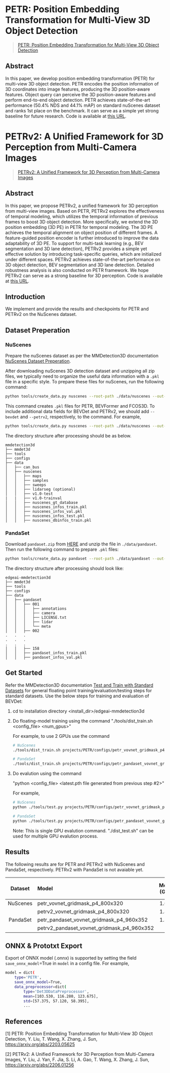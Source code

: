 # PETR: Position Embedding Transformation for Multi-View 3D Object Detection

> [PETR: Position Embedding Transformation for Multi-View 3D Object Detection](https://arxiv.org/abs/2203.05625)

<!-- [ALGORITHM] -->

## Abstract

In this paper, we develop position embedding transformation (PETR) for multi-view 3D object detection. PETR encodes the position information of 3D coordinates into image features, producing the 3D position-aware features. Object query can perceive the 3D position-aware features and perform end-to-end object detection. PETR achieves state-of-the-art performance (50.4% NDS and 44.1% mAP) on standard nuScenes dataset and ranks 1st place on the benchmark. It can serve as a simple yet strong baseline for future research. Code is available at [this URL](https://github.com/megvii-research/PETR).

# PETRv2: A Unified Framework for 3D Perception from Multi-Camera Images

> [PETRv2: A Unified Framework for 3D Perception from Multi-Camera Images](https://arxiv.org/abs/2206.01256)

<!-- [ALGORITHM] -->

## Abstract

In this paper, we propose PETRv2, a unified framework for 3D perception from multi-view images. Based on PETR, PETRv2 explores the effectiveness of temporal modeling, which utilizes the temporal information of previous frames to boost 3D object detection. More specifically, we extend the 3D position embedding (3D PE) in PETR for temporal modeling. The 3D PE achieves the temporal alignment on object position of different frames. A feature-guided position encoder is further introduced to improve the data adaptability of 3D PE. To support for multi-task learning (e.g., BEV segmentation and 3D lane detection), PETRv2 provides a simple yet effective solution by introducing task-specific queries, which are initialized under different spaces. PETRv2 achieves state-of-the-art performance on 3D object detection, BEV segmentation and 3D lane detection. Detailed robustness analysis is also conducted on PETR framework. We hope PETRv2 can serve as a strong baseline for 3D perception. Code is available at [this URL](https://github.com/megvii-research/PETR). 


## Introduction

We implement and provide the results and checkpoints for PETR and PETRv2 on the NuScenes dataset. <!--  The result can be found in [Object Detection Zoo](../../docs/det3d_modelzoo.md) -->

## Dataset Preperation

### NuScenes

Prepare the nuScenes dataset as per the MMDetection3D documentation [NuScenes Dataset Preperation](../../docs/en/advanced_guides/datasets/nuscenes.md). 

After downloading nuScenes 3D detection dataset and unzipping all zip files, we typically need to organize the useful data information with a `.pkl` file in a specific style.
To prepare these files for nuScenes, run the following command:

```bash
python tools/create_data.py nuscenes --root-path ./data/nuscenes --out-dir ./data/nuscenes --extra-tag nuscenes --canbus ./data
```

This command creates `.pkl` files for PETR, BEVFormer and FCOS3D. To include additional data fields for BEVDet and PETRv2, we should add `--bevdet` and `--petrv2`, respectively, to the command. For example,

```bash
python tools/create_data.py nuscenes --root-path ./data/nuscenes --out-dir ./data/nuscenes --extra-tag nuscenes --canbus ./data --bevdet --petrv2
```

The directory structure after processing should be as below.

```
mmdetection3d
├── mmdet3d
├── tools
├── configs
├── data
│   ├── can_bus
│   ├── nuscenes
│   │   ├── maps
│   │   ├── samples
│   │   ├── sweeps
│   │   ├── lidarseg (optional)
│   │   ├── v1.0-test
|   |   ├── v1.0-trainval
│   │   ├── nuscenes_gt_database
│   │   ├── nuscenes_infos_train.pkl
│   │   ├── nuscenes_infos_val.pkl
│   │   ├── nuscenes_infos_test.pkl
│   │   ├── nuscenes_dbinfos_train.pkl
```

### PandaSet

Download `pandaset.zip` from [HERE](https://huggingface.co/datasets/georghess/pandaset/tree/main) and unzip the file in `./data/pandaset`. Then run the following command to prepare `.pkl` files:

```bash
python tools/create_data.py pandaset --root-path ./data/pandaset --out-dir ./data/pandaset --extra-tag pandaset
```

The directory structure after processing should look like:

```
edgeai-mmdetection3d
├── mmdet3d
├── tools
├── configs
├── data
│   ├── pandaset
│   │   ├── 001
│   │   │   ├── annotations
│   │   │   ├── camera
│   │   │   ├── LICENSE.txt
│   │   │   ├── lidar
│   │   │   └── meta
│   │   ├── 002 
.   .   .
.   .   .
.   .   .
│   │   ├── 158
│   │   ├── pandaset_infos_train.pkl
│   │   ├── pandaset_infos_val.pkl
```

## Get Started

Refer the MMDetection3D documentation [Test and Train with Standard Datasets](../../docs/en/user_guides/train_test.md) for general floating point training/evaluation/testing steps for standard datasets. Use the below steps for training and evaluation of BEVDet:

1. cd to installation directory <install_dir>/edgeai-mmdetection3d

2. Do floating-model training using the command 
    "./tools/dist_train.sh <config_file> <num_gpus>"

    For example, to use 2 GPUs use the command
    ```bash
    # NuScenes
    ./tools/dist_train.sh projects/PETR/configs/petr_vovnet_gridmask_p4_800x320.py 2

    # PandaSet
    ./tools/dist_train.sh projects/PETR/configs/petr_pandaset_vovnet_gridmask_p4_960x352.py 2
    ```

3.  Do evalution using the command 

    "python <config_file> <latest.pth file generated from previous step #2>" 

    For example,

    ```bash
    # NuScenes
    python ./tools/test.py projects/PETR/configs/petr_vovnet_gridmask_p4_800x320.py ./work_dirs/petr_vovnet_gridmask_p4_800x320/epoch_24.pth

    # PandaSet
    python ./tools/test.py projects/PETR/configs/petr_pandaset_vovnet_gridmask_p4_960x352.py ./work_dirs/petr_pandaset_vovnet_gridmask_p4_960x352/epoch_24.pth
    ```
    Note: This is single GPU evalution command. "./dist_test.sh" can be used for multiple GPU evalution process.

## Results

The following results are for PETR and PETRv2 with NuScenes and PandaSet, respectively. PETRv2 with PandaSet is not avaiable yet.


|  Dataset  |                    Model                      | Mem (GB) | Inf time (fps) | mAP    | NDS   |
|:---------:| :-------------------------------------------- | :------: | :------------: | :---:  | :--:  |
| NuScenes  | petr_vovnet_gridmask_p4_800x320               |   1.09   |       TBA      | 37.83  | 43.11 |
|           | petrv2_vovnet_gridmask_p4_800x320             |   1.87   |       TBA      | 39.36  | 47.89 |
| PandaSet  | petr_pandaset_vovnet_gridmask_p4_960x352      |   1.34   |       TBA      | 25.37  | 28.88 |
|           | petrv2_pandaset_vovnet_gridmask_p4_960x352    |          |                |        |       |


<!--
## 3D Object Detection Model Zoo

Complexity and Accuracy report of several trained models is available at the [3D Detection Model Zoo](../../docs/det3d_modelzoo.md) 


## Quantization
This tutorial explains more about quantization and how to do [Quantization Aware Training (QAT)](../../docs/det3d_quantization.md) of detection models.
-->

## ONNX & Prototxt Export

Export of ONNX model (.onnx) is supported by setting the field `save_onnx_model`=True in `model` in a config file. For example,

```bash
model = dict(
    type='PETR',
    save_onnx_model=True,
    data_preprocessor=dict(
        type='Det3DDataPreprocessor',
        mean=[103.530, 116.280, 123.675],
        std=[57.375, 57.120, 58.395],
        ...
```

## References

[1] PETR: Position Embedding Transformation for Multi-View 3D Object Detection, Y. Liu, T. Wang, X. Zhang, J. Sun, https://arxiv.org/abs/2203.05625

[2] PETRv2: A Unified Framework for 3D Perception from Multi-Camera Images, Y. Liu, J. Yan, F. Jia, S. Li, A. Gao, T. Wang, X. Zhang, J. Sun, https://arxiv.org/abs/2206.01256


